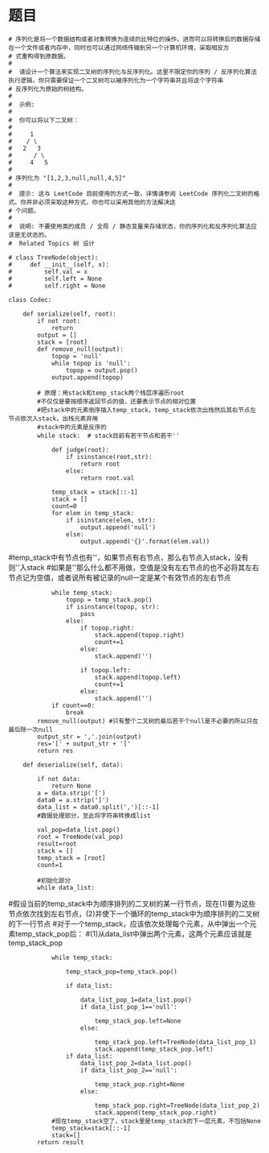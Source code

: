 # 题目

    # 序列化是将一个数据结构或者对象转换为连续的比特位的操作，进而可以将转换后的数据存储在一个文件或者内存中，同时也可以通过网络传输到另一个计算机环境，采取相反方
    # 式重构得到原数据。 
    # 
    #  请设计一个算法来实现二叉树的序列化与反序列化。这里不限定你的序列 / 反序列化算法执行逻辑，你只需要保证一个二叉树可以被序列化为一个字符串并且将这个字符串
    # 反序列化为原始的树结构。 
    # 
    #  示例: 
    # 
    #  你可以将以下二叉树：
    # 
    #     1
    #    / \
    #   2   3
    #      / \
    #     4   5
    # 
    # 序列化为 "[1,2,3,null,null,4,5]" 
    # 
    #  提示: 这与 LeetCode 目前使用的方式一致，详情请参阅 LeetCode 序列化二叉树的格式。你并非必须采取这种方式，你也可以采用其他的方法解决这
    # 个问题。 
    # 
    #  说明: 不要使用类的成员 / 全局 / 静态变量来存储状态，你的序列化和反序列化算法应该是无状态的。 
    #  Related Topics 树 设计 

    # class TreeNode(object):
    #     def __init__(self, x):
    #         self.val = x
    #         self.left = None
    #         self.right = None

    class Codec:

        def serialize(self, root):
            if not root:
                return
            output = []
            stack = [root]
            def remove_null(output):
                topop = 'null'
                while topop is 'null':
                    topop = output.pop()
                output.append(topop)

            # 原理：用stack和temp_stack两个栈层序遍历root
            #不仅仅是要按顺序返回节点的值，还要表示节点的相对位置
            #把stack中的元素倒序插入temp_stack，temp_stack依次出栈然后其右节点左节点依次入stack，出栈元素弃用
            #stack中的元素是反序的
            while stack:  # stack目前有若干节点和若干''

                def judge(root):
                    if isinstance(root,str):
                        return root
                    else:
                        return root.val

                temp_stack = stack[::-1]
                stack = []
                count=0
                for elem in temp_stack:
                    if isinstance(elem, str):
                        output.append('null')
                    else:
                        output.append('{}'.format(elem.val))

#temp_stack中有节点也有''，如果节点有右节点，那么右节点入stack，没有则''入stack
#如果是''那么什么都不用做，空值是没有左右节点的也不必将其左右节点记为空值，或者说所有被记录的null一定是某个有效节点的左右节点

                while temp_stack:
                    topop = temp_stack.pop()
                    if isinstance(topop, str):
                        pass
                    else:
                        if topop.right:
                            stack.append(topop.right)
                            count+=1
                        else:
                            stack.append('')

                        if topop.left:
                            stack.append(topop.left)
                            count+=1
                        else:
                            stack.append('')
                if count==0:
                    break
            remove_null(output) #只有整个二叉树的最后若干个null是不必要的所以只在最后除一次null
            output_str = ','.join(output)
            res='[' + output_str + ']'
            return res

        def deserialize(self, data):

            if not data:
                return None
            a = data.strip('[')
            data0 = a.strip(']')
            data_list = data0.split(',')[::-1]
            #数据处理部分，至此将字符串转换成list

            val_pop=data_list.pop()
            root = TreeNode(val_pop)
            result=root
            stack = []
            temp_stack = [root]
            count=1

            #初始化部分
            while data_list:
            
#假设当前的temp_stack中为顺序排列的二叉树的某一行节点，现在(1)要为这些节点依次找到左右节点，(2)并使下一个循环的temp_stack中为顺序排列的二叉树的下一行节点
#对于一个temp_stack，应该依次处理每个元素，从中弹出一个元素temp_stack_pop后：
#(1)从data_list中弹出两个元素，这两个元素应该就是temp_stack_pop

                while temp_stack:

                    temp_stack_pop=temp_stack.pop()

                    if data_list:

                        data_list_pop_1=data_list.pop()
                        if data_list_pop_1=='null':

                            temp_stack_pop.left=None
                        else:

                            temp_stack_pop.left=TreeNode(data_list_pop_1)
                            stack.append(temp_stack_pop.left)
                    if data_list:
                        data_list_pop_2=data_list.pop()
                        if data_list_pop_2=='null':

                            temp_stack_pop.right=None
                        else:

                            temp_stack_pop.right=TreeNode(data_list_pop_2)
                            stack.append(temp_stack_pop.right)
                #现在temp_stack空了，stack里是temp_stack的下一层元素，不包括None
                temp_stack=stack[::-1]
                stack=[]
            return result










